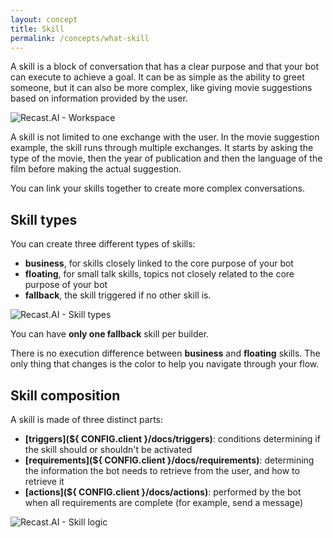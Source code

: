 ```yaml
---
layout: concept
title: Skill
permalink: /concepts/what-skill
---
```


A skill is a block of conversation that has a clear purpose and that your bot can execute to achieve a goal. It can be as simple as the ability to greet someone, but it can also be more complex,
like giving movie suggestions based on information provided by the user.

![Recast.AI - Workspace](//cdn.recast.ai/man/recast-ai-what-skill-1.png)

A skill is not limited to one exchange with the user. In the movie suggestion example, the skill runs through multiple exchanges. It starts by asking the type of the movie, then
the year of publication and then the language of the film before making the actual suggestion.

You can link your skills together to create more complex conversations.

## Skill types

You can create three different types of skills:
* **business**, for skills closely linked to the core purpose of your bot
* **floating**, for small talk skills, topics not closely related to the core purpose of your bot
* **fallback**, the skill triggered if no other skill is.

![Recast.AI - Skill types](//cdn.recast.ai/man/recast-ai-what-skill-2.png)

You can have **only one fallback** skill per builder.

There is no execution difference between **business** and **floating** skills. The only thing that changes is the color to help you navigate through your flow.

## Skill composition

A skill is made of three distinct parts:
- **[triggers](${
  CONFIG.client
}/docs/triggers)**: conditions determining if the skill should or shouldn't be activated
- **[requirements](${
  CONFIG.client
}/docs/requirements)**: determining the information the bot needs to retrieve from the user, and how to retrieve it
- **[actions](${
  CONFIG.client
}/docs/actions)**: performed by the bot when all requirements are complete (for example, send a message)

![Recast.AI - Skill logic](//cdn.recast.ai/man/recast-ai-skill-logic.png)

